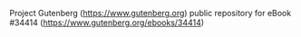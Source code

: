 Project Gutenberg (https://www.gutenberg.org) public repository for eBook #34414 (https://www.gutenberg.org/ebooks/34414)
